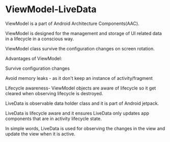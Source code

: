 # ViewModel-LiveData
ViewModel is a part of Android Architecture Components(AAC). 

ViewModel is designed for the management and storage of UI related data in a lifecycle in a conscious way. 

ViewModel class survive the configuration changes on screen rotation. 

Advantages of ViewModel:

Survive configuration changes

Avoid memory leaks - as it don't keep an instance of activity/fragment

Lifecycle awareness- ViewModel objects are aware of lifecycle so it get cleared when observing lifecycle is destroyed. 

LiveData is observable data holder class and it is part of Android jetpack. 

LiveData is lifecycle aware and it ensures LiveData only updates app components that are in activity lifecycle state.

In simple words, LiveData is used for observing the changes in the view and update the view when it is active. 
